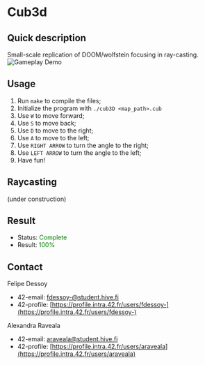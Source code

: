 # Cub3d

## Quick description
Small-scale replication of DOOM/wolfstein focusing in ray-casting.
![Gameplay Demo](./cub3d.gif)


## Usage
1. Run `make` to compile the files;
2. Initialize the program with ```./cub3D <map_path>.cub```
3. Use `W` to move forward;
4. Use `S` to move back;
5. Use `D` to move to the right;
6. Use `A` to move to the left;
7. Use `RIGHT ARROW` to turn the angle to the right;
8. Use `LEFT ARROW` to turn the angle to the left;
9. Have fun!

## Raycasting
(under construction)

## Result
- Status: <span style="color:green">Complete</span>
- Result: <span style="color:green">100%</span>

## Contact
Felipe Dessoy
- 42-email: fdessoy-@student.hive.fi
- 42-profile: [https://profile.intra.42.fr/users/fdessoy-](https://profile.intra.42.fr/users/fdessoy-)

Alexandra Raveala
- 42-email: araveala@student.hive.fi
- 42-profile: [https://profile.intra.42.fr/users/araveala](https://profile.intra.42.fr/users/araveala)
